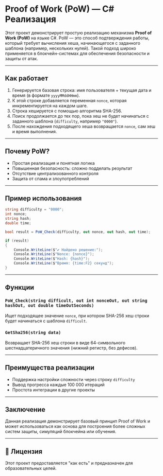
# Proof of Work (PoW) — C# Реализация

Этот проект демонстрирует простую реализацию механизма **Proof of Work (PoW)** на языке C#. PoW — это способ подтверждения работы, который требует вычисления хеша, начинающегося с заданного шаблона (например, нескольких нулей). Такой подход широко применяется в блокчейн-системах для обеспечения безопасности и защиты от атак.

---

## Как работает

1. Генерируется базовая строка: имя пользователя + текущая дата и время (в формате `yyyyMMddHHmm`).
2. К этой строке добавляется переменная `nonce`, которая инкрементируется на каждом шаге.
3. Строка хешируется с помощью алгоритма SHA-256.
4. Поиск продолжается до тех пор, пока хеш не будет начинаться с заданного шаблона (`difficulty`, например `"0000"`).
5. После нахождения подходящего хеша возвращается `nonce`, сам хеш и время выполнения.

---

## Почему PoW?

- Простая реализация и понятная логика  
- Повышенная безопасность: сложно подделать результат  
- Отсутствие централизованного контроля  
- Защита от спама и злоупотреблений  

---

## Пример использования

```csharp
string difficulty = "0000";
int nonce;
string hash;
double time;

bool result = PoW_Check(difficulty, out nonce, out hash, out time);

if (result)
{
    Console.WriteLine($"✔ Найдено решение:");
    Console.WriteLine($"Nonce: {nonce}");
    Console.WriteLine($"Hash: {hash}");
    Console.WriteLine($"Время: {time:F2} секунд");
}
```

---

## Функции

### `PoW_Check(string difficult, out int nonceOut, out string hashOut, out double timeOutSeconds)`

Ищет подходящее значение `nonce`, при котором SHA-256 хеш строки будет начинаться с шаблона `difficult`.

### `GetSha256(string data)`

Возвращает SHA-256 хеш строки в виде 64-символьного шестнадцатеричного значения (нижний регистр, без дефисов).

---

## Преимущества реализации

- Поддержка настройки сложности через строку `difficulty`
- Вывод прогресса каждые 100 000 итераций
- Простота интеграции в другие проекты

---

## Заключение

Данная реализация демонстрирует базовый принцип Proof of Work и может использоваться как основа для построения более сложных систем защиты, симуляций блокчейна или обучения.

---

## 📄 Лицензия

Этот проект предоставляется "как есть" и предназначен для образовательных целей.
